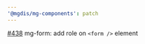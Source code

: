 ```yaml
---
'@mgdis/mg-components': patch
---
```


[#438](https://gitlab.mgdis.fr/core/core-ui/core-ui/-/issues/438) mg-form: add role on `<form />` element
